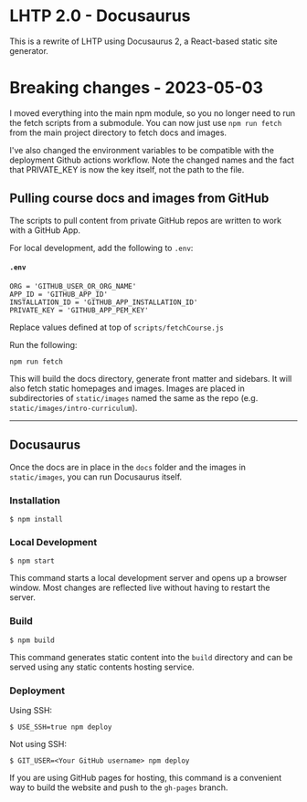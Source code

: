# LHTP 2.0 - Docusaurus

This is a rewrite of LHTP using Docusaurus 2, a React-based static site generator.

# Breaking changes - 2023-05-03

I moved everything into the main npm module, so you no longer need to run the fetch scripts from a submodule. You can now just use `npm run fetch` from the main project directory to fetch docs and images.

I've also changed the environment variables to be compatible with the deployment Github actions workflow. Note the changed names and the fact that PRIVATE_KEY is now the key itself, not the path to the file.

## Pulling course docs and images from GitHub

The scripts to pull content from private GitHub repos are written to work with a GitHub App.

For local development, add the following to `.env`:

#### **`.env`**
```
ORG = 'GITHUB_USER_OR_ORG_NAME'
APP_ID = 'GITHUB_APP_ID'
INSTALLATION_ID = 'GITHUB_APP_INSTALLATION_ID'
PRIVATE_KEY = 'GITHUB_APP_PEM_KEY'
```

Replace values defined at top of `scripts/fetchCourse.js`

Run the following:

```
npm run fetch
```

This will build the docs directory, generate front matter and sidebars. It will also fetch static homepages and images. 
Images are placed in subdirectories of `static/images` named the same as the repo (e.g. `static/images/intro-curriculum`).

---

## Docusaurus

Once the docs are in place in the `docs` folder and the images in `static/images`, you can run Docusaurus itself.

### Installation

```
$ npm install
```

### Local Development

```
$ npm start
```

This command starts a local development server and opens up a browser window. Most changes are reflected live without having to restart the server.

### Build

```
$ npm build
```

This command generates static content into the `build` directory and can be served using any static contents hosting service.

### Deployment

Using SSH:

```
$ USE_SSH=true npm deploy
```

Not using SSH:

```
$ GIT_USER=<Your GitHub username> npm deploy
```

If you are using GitHub pages for hosting, this command is a convenient way to build the website and push to the `gh-pages` branch.
